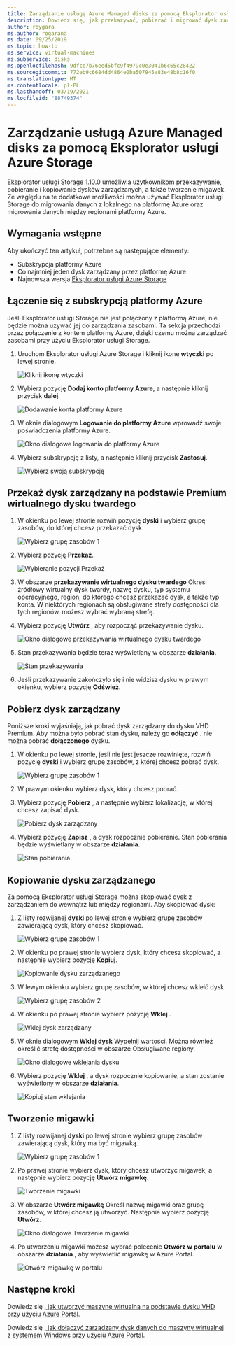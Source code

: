 ```yaml
---
title: Zarządzanie usługą Azure Managed disks za pomocą Eksplorator usługi Azure Storage
description: Dowiedz się, jak przekazywać, pobierać i migrować dysk zarządzany przez platformę Azure w różnych regionach i utworzyć migawkę dysku zarządzanego przy użyciu Eksplorator usługi Azure Storage.
author: roygara
ms.author: rogarana
ms.date: 09/25/2019
ms.topic: how-to
ms.service: virtual-machines
ms.subservice: disks
ms.openlocfilehash: 9dfce7b76eed5bfc9f4979c0e3041b6c65c28422
ms.sourcegitcommit: 772eb9c6684dd4864e0ba507945a83e48b8c16f0
ms.translationtype: MT
ms.contentlocale: pl-PL
ms.lasthandoff: 03/19/2021
ms.locfileid: "88749374"
---
```

# <a name="use-azure-storage-explorer-to-manage-azure-managed-disks"></a>Zarządzanie usługą Azure Managed disks za pomocą Eksplorator usługi Azure Storage

Eksplorator usługi Storage 1.10.0 umożliwia użytkownikom przekazywanie, pobieranie i kopiowanie dysków zarządzanych, a także tworzenie migawek. Ze względu na te dodatkowe możliwości można używać Eksplorator usługi Storage do migrowania danych z lokalnego na platformę Azure oraz migrowania danych między regionami platformy Azure.

## <a name="prerequisites"></a>Wymagania wstępne

Aby ukończyć ten artykuł, potrzebne są następujące elementy:
- Subskrypcja platformy Azure
- Co najmniej jeden dysk zarządzany przez platformę Azure
- Najnowsza wersja [Eksplorator usługi Azure Storage](https://azure.microsoft.com/features/storage-explorer/)

## <a name="connect-to-an-azure-subscription"></a>Łączenie się z subskrypcją platformy Azure

Jeśli Eksplorator usługi Storage nie jest połączony z platformą Azure, nie będzie można używać jej do zarządzania zasobami. Ta sekcja przechodzi przez połączenie z kontem platformy Azure, dzięki czemu można zarządzać zasobami przy użyciu Eksplorator usługi Storage.

1. Uruchom Eksplorator usługi Azure Storage i kliknij ikonę **wtyczki** po lewej stronie.

    ![Kliknij ikonę wtyczki](media/disks-upload-vhd-to-managed-disk-storage-explorer/plug-in-icon.png)

1. Wybierz pozycję **Dodaj konto platformy Azure**, a następnie kliknij przycisk **dalej**.

    ![Dodawanie konta platformy Azure](media/disks-upload-vhd-to-managed-disk-storage-explorer/connect-to-azure.png)

1. W oknie dialogowym **Logowanie do platformy Azure** wprowadź swoje poświadczenia platformy Azure.

    ![Okno dialogowe logowania do platformy Azure](media/disks-upload-vhd-to-managed-disk-storage-explorer/sign-in.png)

1. Wybierz subskrypcję z listy, a następnie kliknij przycisk **Zastosuj**.

    ![Wybierz swoją subskrypcję](media/disks-upload-vhd-to-managed-disk-storage-explorer/select-subscription.png)

## <a name="upload-a-managed-disk-from-an-on-prem-vhd"></a>Przekaż dysk zarządzany na podstawie Premium wirtualnego dysku twardego

1. W okienku po lewej stronie rozwiń pozycję **dyski** i wybierz grupę zasobów, do której chcesz przekazać dysk.

    ![Wybierz grupę zasobów 1](media/disks-upload-vhd-to-managed-disk-storage-explorer/select-rg1.png)

1. Wybierz pozycję **Przekaż**.

    ![Wybieranie pozycji Przekaż](media/disks-upload-vhd-to-managed-disk-storage-explorer/upload-button.png)

1. W obszarze **przekazywanie wirtualnego dysku twardego** Określ źródłowy wirtualny dysk twardy, nazwę dysku, typ systemu operacyjnego, region, do którego chcesz przekazać dysk, a także typ konta. W niektórych regionach są obsługiwane strefy dostępności dla tych regionów. możesz wybrać wybraną strefę.
1. Wybierz pozycję **Utwórz** , aby rozpocząć przekazywanie dysku.

    ![Okno dialogowe przekazywania wirtualnego dysku twardego](media/disks-upload-vhd-to-managed-disk-storage-explorer/upload-vhd-dialog.png)

1. Stan przekazywania będzie teraz wyświetlany w obszarze **działania**.

    ![Stan przekazywania](media/disks-upload-vhd-to-managed-disk-storage-explorer/activity-uploading.png)

1. Jeśli przekazywanie zakończyło się i nie widzisz dysku w prawym okienku, wybierz pozycję **Odśwież**.

## <a name="download-a-managed-disk"></a>Pobierz dysk zarządzany

Poniższe kroki wyjaśniają, jak pobrać dysk zarządzany do dysku VHD Premium. Aby można było pobrać stan dysku, należy go **odłączyć** . nie można pobrać **dołączonego** dysku.

1. W okienku po lewej stronie, jeśli nie jest jeszcze rozwinięte, rozwiń pozycję **dyski** i wybierz grupę zasobów, z której chcesz pobrać dysk.

    ![Wybierz grupę zasobów 1](media/disks-upload-vhd-to-managed-disk-storage-explorer/select-rg1.png)

1. W prawym okienku wybierz dysk, który chcesz pobrać.
1. Wybierz pozycję **Pobierz** , a następnie wybierz lokalizację, w której chcesz zapisać dysk.

    ![Pobierz dysk zarządzany](media/disks-upload-vhd-to-managed-disk-storage-explorer/download-button.png)

1. Wybierz pozycję **Zapisz** , a dysk rozpocznie pobieranie. Stan pobierania będzie wyświetlany w obszarze **działania**.

    ![Stan pobierania](media/disks-upload-vhd-to-managed-disk-storage-explorer/activity-downloading.png)

## <a name="copy-a-managed-disk"></a>Kopiowanie dysku zarządzanego

Za pomocą Eksplorator usługi Storage można skopiować dysk z zarządzaniem do wewnątrz lub między regionami. Aby skopiować dysk:

1. Z listy rozwijanej **dyski** po lewej stronie wybierz grupę zasobów zawierającą dysk, który chcesz skopiować.

    ![Wybierz grupę zasobów 1](media/disks-upload-vhd-to-managed-disk-storage-explorer/select-rg1.png)

1. W okienku po prawej stronie wybierz dysk, który chcesz skopiować, a następnie wybierz pozycję **Kopiuj**.

    ![Kopiowanie dysku zarządzanego](media/disks-upload-vhd-to-managed-disk-storage-explorer/copy-button.png)

1. W lewym okienku wybierz grupę zasobów, w której chcesz wkleić dysk.

    ![Wybierz grupę zasobów 2](media/disks-upload-vhd-to-managed-disk-storage-explorer/select-rg2.png)

1. W okienku po prawej stronie wybierz pozycję **Wklej** .

    ![Wklej dysk zarządzany](media/disks-upload-vhd-to-managed-disk-storage-explorer/paste-button.png)

1. W oknie dialogowym **Wklej dysk** Wypełnij wartości. Można również określić strefę dostępności w obszarze Obsługiwane regiony.

    ![Okno dialogowe wklejania dysku](media/disks-upload-vhd-to-managed-disk-storage-explorer/paste-disk-dialog.png)

1. Wybierz pozycję **Wklej** , a dysk rozpocznie kopiowanie, a stan zostanie wyświetlony w obszarze **działania**.

    ![Kopiuj stan wklejania](media/disks-upload-vhd-to-managed-disk-storage-explorer/activity-copying.png)

## <a name="create-a-snapshot"></a>Tworzenie migawki

1. Z listy rozwijanej **dyski** po lewej stronie wybierz grupę zasobów zawierającą dysk, który ma być migawką.

    ![Wybierz grupę zasobów 1](media/disks-upload-vhd-to-managed-disk-storage-explorer/select-rg1.png)

1. Po prawej stronie wybierz dysk, który chcesz utworzyć migawek, a następnie wybierz pozycję **Utwórz migawkę**.

    ![Tworzenie migawki](media/disks-upload-vhd-to-managed-disk-storage-explorer/create-snapshot-button.png)

1. W obszarze **Utwórz migawkę** Określ nazwę migawki oraz grupę zasobów, w której chcesz ją utworzyć. Następnie wybierz pozycję **Utwórz**.

    ![Okno dialogowe Tworzenie migawki](media/disks-upload-vhd-to-managed-disk-storage-explorer/create-snapshot-dialog.png)

1. Po utworzeniu migawki możesz wybrać polecenie **Otwórz w portalu** w obszarze **działania** , aby wyświetlić migawkę w Azure Portal.

    ![Otwórz migawkę w portalu](media/disks-upload-vhd-to-managed-disk-storage-explorer/open-in-portal.png)

## <a name="next-steps"></a>Następne kroki


Dowiedz się [, jak utworzyć maszynę wirtualną na podstawie dysku VHD przy użyciu Azure Portal](windows/create-vm-specialized-portal.md).

Dowiedz się [, jak dołączyć zarządzany dysk danych do maszyny wirtualnej z systemem Windows przy użyciu Azure Portal](windows/attach-managed-disk-portal.md).